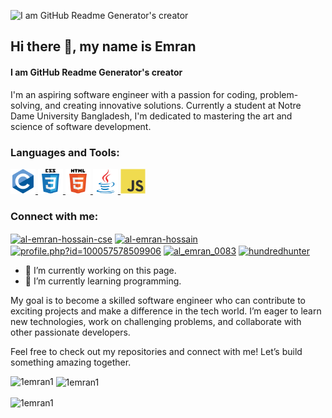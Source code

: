 
![I am GitHub Readme Generator's creator](https://styles.redditmedia.com/t5_a29utq/styles/profileBanner_y1b254pg25xc1.jpeg)

## Hi there 👋, my name is Emran
#### I am GitHub Readme Generator's creator

I'm an aspiring software engineer with a passion for coding, problem-solving, and creating innovative solutions. Currently a student at Notre Dame University Bangladesh, I'm dedicated to mastering the art and science of software development.
 

<h3 align="left">Languages and Tools:</h3>
<p align="left"> <a href="https://www.cprogramming.com/" target="_blank" rel="noreferrer"> <img src="https://raw.githubusercontent.com/devicons/devicon/master/icons/c/c-original.svg" alt="c" width="40" height="40"/> </a> <a href="https://www.w3schools.com/css/" target="_blank" rel="noreferrer"> <img src="https://raw.githubusercontent.com/devicons/devicon/master/icons/css3/css3-original-wordmark.svg" alt="css3" width="40" height="40"/> </a> <a href="https://www.w3.org/html/" target="_blank" rel="noreferrer"> <img src="https://raw.githubusercontent.com/devicons/devicon/master/icons/html5/html5-original-wordmark.svg" alt="html5" width="40" height="40"/> </a> <a href="https://www.java.com" target="_blank" rel="noreferrer"> <img src="https://raw.githubusercontent.com/devicons/devicon/master/icons/java/java-original.svg" alt="java" width="40" height="40"/> </a> <a href="https://developer.mozilla.org/en-US/docs/Web/JavaScript" target="_blank" rel="noreferrer"> <img src="https://raw.githubusercontent.com/devicons/devicon/master/icons/javascript/javascript-original.svg" alt="javascript" width="40" height="40"/> </a> </p>
  

<h3 align="left">Connect with me:</h3>
<p align="left">
<a href="https://linkedin.com/in/al-emran-hossain-cse" target="blank"><img align="center" src="https://raw.githubusercontent.com/rahuldkjain/github-profile-readme-generator/master/src/images/icons/Social/linked-in-alt.svg" alt="al-emran-hossain-cse" height="30" width="40" /></a>
<a href="https://stackoverflow.com/users/al-emran-hossain" target="blank"><img align="center" src="https://raw.githubusercontent.com/rahuldkjain/github-profile-readme-generator/master/src/images/icons/Social/stack-overflow.svg" alt="al-emran-hossain" height="30" width="40" /></a>
<a href="https://fb.com/profile.php?id=100057578509906" target="blank"><img align="center" src="https://raw.githubusercontent.com/rahuldkjain/github-profile-readme-generator/master/src/images/icons/Social/facebook.svg" alt="profile.php?id=100057578509906" height="30" width="40" /></a>
<a href="https://instagram.com/al_emran_0083" target="blank"><img align="center" src="https://raw.githubusercontent.com/rahuldkjain/github-profile-readme-generator/master/src/images/icons/Social/instagram.svg" alt="al_emran_0083" height="30" width="40" /></a>
<a href="https://codeforces.com/profile/hundredhunter" target="blank"><img align="center" src="https://raw.githubusercontent.com/rahuldkjain/github-profile-readme-generator/master/src/images/icons/Social/codeforces.svg" alt="hundredhunter" height="30" width="40" /></a>
</p>

- 🔭 I’m currently working on this page. 
- 🌱 I’m currently learning programming. 

My goal is to become a skilled software engineer who can contribute to exciting projects and make a difference in the tech world. I’m eager to learn new technologies, work on challenging problems, and collaborate with other passionate developers.

Feel free to check out my repositories and connect with me! Let’s build something amazing together.

<p><img align="left" src="https://github-readme-stats.vercel.app/api/top-langs?username=1emran1&show_icons=true&locale=en&layout=compact" alt="1emran1" /></p>

<p>&nbsp;<img align="center" src="https://github-readme-stats.vercel.app/api?username=1emran1&show_icons=true&locale=en" alt="1emran1" /></p>

<p><img align="center" src="https://github-readme-streak-stats.herokuapp.com/?user=1emran1&" alt="1emran1" /></p>
